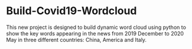 # Build-Covid19-Wordcloud
This new project is designed to build dynamic word cloud using python to show the key words appearing in the news from 2019 December to 2020 May in three different countries: China, America and Italy.
